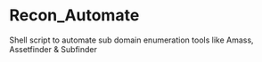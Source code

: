 # Recon_Automate
Shell script to automate sub domain enumeration tools like Amass, Assetfinder &amp; Subfinder
